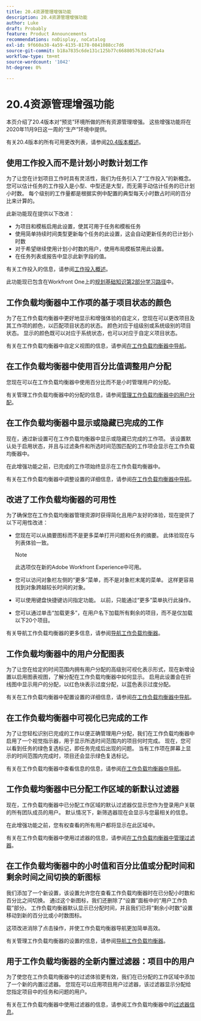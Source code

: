 ```yaml
---
title: 20.4资源管理增强功能
description: 20.4资源管理增强功能
author: Luke
draft: Probably
feature: Product Announcements
recommendations: noDisplay, noCatalog
exl-id: 9f660a38-4a59-4135-8178-0841088cc7d6
source-git-commit: b18a7835c6de131c125b77c6688057638c62fa4a
workflow-type: tm+mt
source-wordcount: '1042'
ht-degree: 0%

---
```


# 20.4资源管理增强功能

本页介绍了20.4版本对“预览”环境所做的所有资源管理增强。 这些增强功能将在2020年11月9日这一周的“生产”环境中提供。

有关20.4版本的所有可用更改列表，请参阅[20.4版本概述](../../../product-announcements/product-releases/20.4-release-activity/20-4-release-overview.md)。

## 使用工作投入而不是计划小时数计划工作

为了让您在计划项目工作时具有灵活性，我们为任务引入了“工作投入”的新概念。 您可以估计任务的工作投入是小型、中型还是大型，而无需手动估计任务的已计划小时数。 每个级别的工作量都是根据实例中配置的典型每天小时数占时间的百分比来计算的。

此新功能现在提供以下改进：

* 为项目和模板启用此设置，使其可用于任务和模板任务
* 使用简单持续时间类型更新每个任务的此设置，这会自动更新任务的已计划小时数
* 对于希望继续使用计划小时数的用户，使用布局模板禁用此设置。
* 在任务列表或报告中显示此新字段的值。

有关工作投入的信息，请参阅[工作投入概述](../../../manage-work/tasks/task-information/work-effort.md)。

此功能现已包含在Workfront One上的[规划基础知识第2部分学习路径](https://experienceleague.adobe.com/en/docs/workfront/using/home)中。

## 工作负载均衡器中工作项的基于项目状态的颜色

为了在工作负载均衡器中更好地显示和增强体验的自定义，您现在可以更改项目及其工作项的颜色，以匹配项目状态的状态。 颜色对应于组级别或系统级别的项目状态。 显示的颜色既可以对应于系统状态，也可以对应于自定义项目状态。

有关在工作负载均衡器中自定义视图的信息，请参阅[在工作负载均衡器中导航](../../../resource-mgmt/workload-balancer/navigate-the-workload-balancer.md)。

## 在工作负载均衡器中使用百分比值调整用户分配

您现在可以在工作负载均衡器中使用百分比而不是小时管理用户的分配。

有关管理工作负载均衡器中的分配的信息，请参阅[管理工作负载均衡器中的用户分配](../../../resource-mgmt/workload-balancer/manage-user-allocations-workload-balancer.md)。

## 在工作负载均衡器中显示或隐藏已完成的工作

现在，通过新设置可在工作负载均衡器中显示或隐藏已完成的工作项。 该设置默认处于启用状态，并且与过滤条件和所选时间范围匹配的工作项会显示在工作负载均衡器中。

在此增强功能之前，已完成的工作项始终显示在工作负载均衡器中。

有关在工作负载均衡器中调整设置的详细信息，请参阅[在工作负载均衡器中导航](../../../resource-mgmt/workload-balancer/navigate-the-workload-balancer.md)。

## 改进了工作负载均衡器的可用性

为了确保您在工作负载均衡器管理资源时获得简化且用户友好的体验，现在提供了以下可用性改进：

* 您现在可以从摘要图标而不是更多菜单打开问题和任务的摘要。 此体验现在与列表体验一致。

  >[!NOTE]
  >
  >此选项仅在新的Adobe Workfront Experience中可用。

* 您可以访问对象栏左侧的“更多”菜单，而不是对象栏末尾的菜单。 这样更容易找到对象跨越较长时间的对象。
* 可以使用键盘快捷键访问指定功能。 以前，只能通过“更多”菜单执行此操作。
* 您可以通过单击“加载更多”，在用户名下加载所有剩余的项目，而不是仅加载以下20个项目。

有关导航工作负载均衡器的更多信息，请参阅[导航工作负载均衡器](../../../resource-mgmt/workload-balancer/navigate-the-workload-balancer.md)。

## 工作负载均衡器中的用户分配图表

为了让您在给定的时间范围内拥有用户分配的高级别可视化表示形式，现在新增设置以启用图表视图，了解分配在工作负载均衡器中如何显示。 启用此设置会在折线图中显示用户的分配，以红色块表示过度分配，以蓝色表示过度分配。

有关在工作负载均衡器中配置设置的详细信息，请参阅[在工作负载均衡器中导航](../../../resource-mgmt/workload-balancer/navigate-the-workload-balancer.md)。

## 在工作负载均衡器中可视化已完成的工作

为了让您轻松识别已完成的工作以便正确管理用户分配，我们在工作负载均衡器中启用了一个视觉指示器，用于显示所选时间范围内的项目何时完成。 现在，您可以看到任务的绿色复选标记，即任务完成后出现的问题。 当有工作项在屏幕上显示的时间范围内完成时，项目还会显示绿色复选标记。

有关在工作负载均衡器中查看信息的信息，请参阅[在工作负载均衡器中导航](../../../resource-mgmt/workload-balancer/navigate-the-workload-balancer.md)。

## 工作负载均衡器中已分配工作区域的新默认过滤器

现在，工作负载均衡器中已分配工作区域的默认过滤器仅显示您作为登录用户关联的所有团队成员的用户。 默认情况下，新筛选器现在会显示与您最相关的信息。

在此增强功能之前，您有权查看的所有用户都将显示在此区域中。

有关在工作负载均衡器中使用过滤器的信息，请参阅[在工作负载均衡器中管理过滤器](../../../resource-mgmt/workload-balancer/filter-information-workload-balancer.md)。

## 在工作负载均衡器中的小时值和百分比值或分配时间和剩余时间之间切换的新图标

我们添加了一个新设置，该设置允许您在查看工作负载均衡器时在已分配小时数和百分比之间切换。 通过这个新图标，我们还删除了“设置”面板中的“用户工作负载”部分。 工作负载均衡器默认显示已分配时间，并且我们已将“剩余小时数”设置移动到新的百分比或小时数图标。

这项改进消除了点击操作，并使工作负载均衡器导航更加简单高效。

有关管理工作负载均衡器的设置的信息，请参阅[导航工作负载均衡器](../../../resource-mgmt/workload-balancer/navigate-the-workload-balancer.md)。

## 用于工作负载均衡器的全新内置过滤器：项目中的用户

为了使您在工作负载均衡器中的过滤体验更有效，我们在已分配的工作区域中添加了一个新的内置过滤器。 您现在可以应用项目用户过滤器，该过滤器显示分配给您指定项目中的任务和问题的用户。

有关在工作负载均衡器中使用过滤器的信息，请参阅工作负载均衡器中的[过滤器信息](../../../resource-mgmt/workload-balancer/filter-information-workload-balancer.md)。

